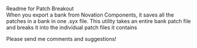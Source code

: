 Readme for Patch Breakout<br>
When you export a bank from Novation Components, it saves all the patches in a bank in one .syx file.
This utility takes an entire bank patch file and breaks it into the individual patch files it contains

Please send me comments and suggestions!
